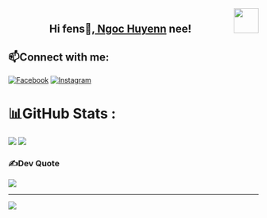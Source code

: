 <img align="right" width="50" border-radius="5px" src="https://github.com/Ngochuyenn527.png" />

<h2 align="center">Hi fens👋,<a href="https://www.facebook.com/Ngochuyenn527" color="rgb(226, 171, 171)"> Ngoc Huyenn</a> nee!</h2>

## 📫Connect with me:
[![Facebook](https://img.shields.io/badge/Facebook-%231877F2.svg?logo=Facebook&logoColor=white)](https://facebook.com/https://www.facebook.com/Ngochuyenn527) [![Instagram](https://img.shields.io/badge/Instagram-%23E4405F.svg?logo=Instagram&logoColor=white)](https://instagram.com/https://www.instagram.com/huynne709) 


# 📊GitHub Stats :
![](https://github-readme-stats.vercel.app/api/top-langs/?username=Ngochuyenn527&theme=radical&hide_border=false&include_all_commits=false&count_private=false&layout=compact)
![](https://github-readme-stats.vercel.app/api?username=Ngochuyenn527&theme=radical&hide_border=false&include_all_commits=false&count_private=false)


### ✍️Dev Quote
![](https://quotes-github-readme.vercel.app/api?type=horizontal&theme=radical)

---
[![](https://visitcount.itsvg.in/api?id=Ngochuyenn527&label=Profile%20Views&color=4&icon=5&pretty=false)](https://visitcount.itsvg.in)

